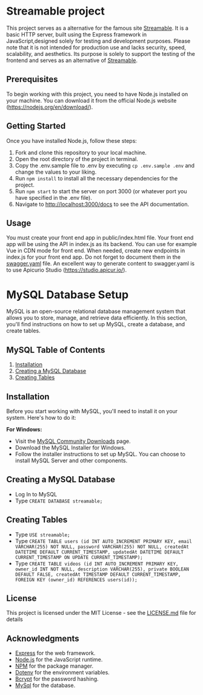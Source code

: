 # Streamable project

This project serves as a alternative for the famous site [Streamable](https://streamable.com). It is a basic HTTP server, built using the Express framework in JavaScript,designed solely for testing and development purposes. Please note that it is not intended for production use and lacks security, speed, scalability, and aesthetics. Its purpose is solely to support the testing of the frontend and serves as an alternative of [Streamable](https://streamable.com).

## Prerequisites

To begin working with this project, you need to have Node.js installed on your machine. You can download it from the official Node.js website (https://nodejs.org/en/download/).

## Getting Started

Once you have installed Node.js, follow these steps:

1. Fork and clone this repository to your local machine.
1. Open the root directory of the project in terminal. 
1. Copy the .env.sample file to .env by executing `cp .env.sample .env` and change the values to your liking.
1. Run `npm install` to install all the necessary dependencies for the project.
1. Run `npm start` to start the server on port 3000 (or whatever port you have specified in the .env file).
1. Navigate to [http://localhost:3000/docs](http://localhost:3000/docs) to see the API documentation.

## Usage

You must create your front end app in public/index.html file. Your front end app will be using the API in index.js as its backend. You can use for example Vue in CDN mode for front end. When needed, create new endpoints in index.js for your front end app. Do not forget to document them in the [swagger.yaml](swagger.yaml) file. An excellent way to generate content to swagger.yaml is to use Apicurio Studio (https://studio.apicur.io/).

# MySQL Database Setup

MySQL is an open-source relational database management system that allows you to store, manage, and retrieve data efficiently. In this section, you'll find instructions on how to set up MySQL, create a database, and create tables.

## MySQL Table of Contents

1. [Installation](#installation)
2. [Creating a MySQL Database](#creating-a-mysql-database)
3. [Creating Tables](#creating-tables)

## Installation

Before you start working with MySQL, you'll need to install it on your system. Here's how to do it:

**For Windows:**

- Visit the [MySQL Community Downloads](https://dev.mysql.com/downloads/mysql/) page.
- Download the MySQL Installer for Windows.
- Follow the installer instructions to set up MySQL. You can choose to install MySQL Server and other components.

## Creating a MySQL Database

- Log In to MySQL
- Type `CREATE DATABASE streamable;`

## Creating Tables

- Type `USE streamable;`
- Type `CREATE TABLE users (id INT AUTO_INCREMENT PRIMARY KEY, email VARCHAR(255) NOT NULL, password VARCHAR(255) NOT NULL, createdAt DATETIME DEFAULT CURRENT_TIMESTAMP, updatedAt DATETIME DEFAULT CURRENT_TIMESTAMP ON UPDATE CURRENT_TIMESTAMP);`
- Type `CREATE TABLE videos (id INT AUTO_INCREMENT PRIMARY KEY, owner_id INT NOT NULL, description VARCHAR(255), private BOOLEAN DEFAULT FALSE, createdAt TIMESTAMP DEFAULT CURRENT_TIMESTAMP, FOREIGN KEY (owner_id) REFERENCES users(id));`

## License

This project is licensed under the MIT License - see the [LICENSE.md](LICENSE.md) file for details

## Acknowledgments

- [Express](https://expressjs.com/) for the web framework.
- [Node.js](https://nodejs.org/en/) for the JavaScript runtime.
- [NPM](https://www.npmjs.com/) for the package manager.
- [Dotenv](https://www.npmjs.com/package/dotenv) for the environment variables.
- [Bcrypt](https://www.npmjs.com/package/bcrypt) for the password hashing.
- [MySql](https://www.mysql.com/downloads/) for the database.

